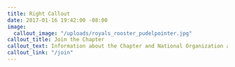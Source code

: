 ```yaml
---
title: Right Callout
date: 2017-01-16 19:42:00 -08:00
image:
  callout_image: "/uploads/royals_rooster_pudelpointer.jpg"
callout_title: Join the Chapter
callout_text: Information about the Chapter and National Organization and how to join.
callout_link: "/join"
---
```


